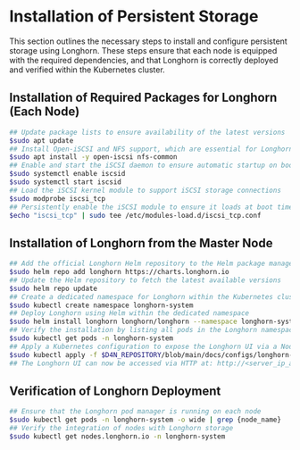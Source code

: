 # Installation of Persistent Storage

This section outlines the necessary steps to install and configure persistent storage using Longhorn. These steps ensure that each node is equipped with the required dependencies, and that Longhorn is correctly deployed and verified within the Kubernetes cluster.

## Installation of Required Packages for Longhorn (Each Node)

```bash
## Update package lists to ensure availability of the latest versions
$sudo apt update
## Install Open-iSCSI and NFS support, which are essential for Longhorn storage operations
$sudo apt install -y open-iscsi nfs-common
## Enable and start the iSCSI daemon to ensure automatic startup on boot
$sudo systemctl enable iscsid
$sudo systemctl start iscsid
## Load the iSCSI kernel module to support iSCSI storage connections
$sudo modprobe iscsi_tcp
## Persistently enable the iSCSI module to ensure it loads at boot time
$echo "iscsi_tcp" | sudo tee /etc/modules-load.d/iscsi_tcp.conf
```

## Installation of Longhorn from the Master Node

```bash
## Add the official Longhorn Helm repository to the Helm package manager
$sudo helm repo add longhorn https://charts.longhorn.io
## Update the Helm repository to fetch the latest available versions
$sudo helm repo update
## Create a dedicated namespace for Longhorn within the Kubernetes cluster
$sudo kubectl create namespace longhorn-system
## Deploy Longhorn using Helm within the dedicated namespace
$sudo helm install longhorn longhorn/longhorn --namespace longhorn-system
## Verify the installation by listing all pods in the Longhorn namespace
$sudo kubectl get pods -n longhorn-system
## Apply a Kubernetes configuration to expose the Longhorn UI via a NodePort service
$sudo kubectl apply -f $D4N_REPOSITORY/blob/main/docs/configs/longhorn-proxy.nodeport.yaml
## The Longhorn UI can now be accessed via HTTP at: http://<server_ip_address>:30080
```

## Verification of Longhorn Deployment

```bash
## Ensure that the Longhorn pod manager is running on each node
$sudo kubectl get pods -n longhorn-system -o wide | grep {node_name}
## Verify the integration of nodes with Longhorn storage
$sudo kubectl get nodes.longhorn.io -n longhorn-system
```
